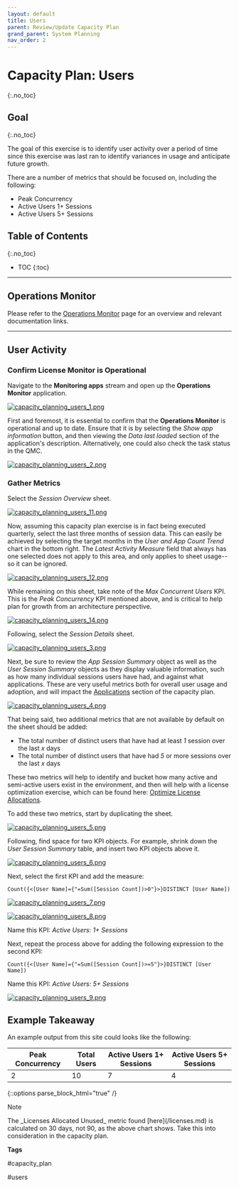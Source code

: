 ```yaml
---
layout: default
title: Users
parent: Review/Update Capacity Plan
grand_parent: System Planning
nav_order: 2
---
```


# Capacity Plan: Users <i class="fas fa-dolly-flatbed fa-xs" title="Shipped | Native Capability"></i>
{:.no_toc}

## Goal
{:.no_toc}

The goal of this exercise is to identify user activity over a period of time since this exercise was last ran to identify variances in usage and anticipate future growth.

There are a number of metrics that should be focused on, including the following:

- Peak Concurrency
- Active Users 1+ Sessions
- Active Users 5+ Sessions

## Table of Contents
{:.no_toc}

* TOC
{:toc}

-------------------------

## Operations Monitor

Please refer to the [Operations Monitor](../../tooling/operations_monitor.md) page for an overview and relevant documentation links.

-------------------------

## User Activity

### Confirm License Monitor is Operational

Navigate to the **Monitoring apps** stream and open up the **Operations Monitor** application.

[![capacity_planning_users_1.png](images/capacity_planning_users_1.png)](https://raw.githubusercontent.com/eapowertools/qs-admin-playbook/master/docs/system_planning/review_update_capacity_plan/images/capacity_planning_users_1.png)

First and foremost, it is essential to confirm that the **Operations Monitor** is operational and up to date. Ensure that it is by selecting the _Show app information_ button, and then viewing the _Data last loaded_ section of the application's description. Alternatively, one could also check the task status in the QMC.

[![capacity_planning_users_2.png](images/capacity_planning_users_2.png)](https://raw.githubusercontent.com/eapowertools/qs-admin-playbook/master/docs/system_planning/review_update_capacity_plan/images/capacity_planning_users_2.png)

### Gather Metrics

Select the _Session Overview_ sheet.

[![capacity_planning_users_11.png](images/capacity_planning_users_11.png)](https://raw.githubusercontent.com/eapowertools/qs-admin-playbook/master/docs/system_planning/review_update_capacity_plan/images/capacity_planning_users_11.png)

Now, assuming this capacity plan exercise is in fact being executed quarterly, select the last three months of session data. This can easily be achieved by selecting the target months in the _User and App Count Trend_ chart in the bottom right. The _Latest Activity Measure_ field that always has one selected does not apply to this area, and only applies to sheet usage--so it can be ignored.

[![capacity_planning_users_12.png](images/capacity_planning_users_12.png)](https://raw.githubusercontent.com/eapowertools/qs-admin-playbook/master/docs/system_planning/review_update_capacity_plan/images/capacity_planning_users_12.png)

While remaining on this sheet, take note of the _Max Concurrent Users_ KPI. This is the _Peak Concurrency_ KPI mentioned above, and is critical to help plan for growth from an architecture perspective.

[![capacity_planning_users_14.png](images/capacity_planning_users_14.png)](https://raw.githubusercontent.com/eapowertools/qs-admin-playbook/master/docs/system_planning/review_update_capacity_plan/images/capacity_planning_users_14.png)

Following, select the _Session Details_ sheet.

[![capacity_planning_users_3.png](images/capacity_planning_users_3.png)](https://raw.githubusercontent.com/eapowertools/qs-admin-playbook/master/docs/system_planning/review_update_capacity_plan/images/capacity_planning_users_3.png)

Next, be sure to review the _App Session Summary_ object as well as the _User Session Summary_ objects as they display valuable information, such as how many individual sessions users have had, and against what applications. These are very useful metrics both for overall user usage and adoption, and will impact the [Applications](applications.md) section of the capacity plan.

[![capacity_planning_users_4.png](images/capacity_planning_users_4.png)](https://raw.githubusercontent.com/eapowertools/qs-admin-playbook/master/docs/system_planning/review_update_capacity_plan/images/capacity_planning_users_4.png)

That being said, two additional metrics that are not available by default on the sheet should be added:

  - The total number of distinct users that have had at least _1_ session over the last _x_ days
  - The total number of distinct users that have had _5_ or more sessions over the last _x_ days
  
These two metrics will help to identify and bucket how many active and semi-active users exist in the environment, and then will help with a license optimization exercise, which can be found here: [Optimize License Allocations](../../licensing/optimize_license_allocations.md).

To add these two metrics, start by duplicating the sheet.

[![capacity_planning_users_5.png](images/capacity_planning_users_5.png)](https://raw.githubusercontent.com/eapowertools/qs-admin-playbook/master/docs/system_planning/review_update_capacity_plan/images/capacity_planning_users_5.png)

Following, find space for two KPI objects. For example, shrink down the _User Session Summary_ table, and insert two KPI objects above it.

[![capacity_planning_users_6.png](images/capacity_planning_users_6.png)](https://raw.githubusercontent.com/eapowertools/qs-admin-playbook/master/docs/system_planning/review_update_capacity_plan/images/capacity_planning_users_6.png)

Next, select the first KPI and add the measure:

`Count({<[User Name]={"=Sum([Session Count])>0"}>}DISTINCT [User Name])`

[![capacity_planning_users_7.png](images/capacity_planning_users_7.png)](https://raw.githubusercontent.com/eapowertools/qs-admin-playbook/master/docs/system_planning/review_update_capacity_plan/images/capacity_planning_users_7.png)

[![capacity_planning_users_8.png](images/capacity_planning_users_8.png)](https://raw.githubusercontent.com/eapowertools/qs-admin-playbook/master/docs/system_planning/review_update_capacity_plan/images/capacity_planning_users_8.png)

Name this KPI: _Active Users: 1+ Sessions_

Next, repeat the process above for adding the following expression to the second KPI:

`Count({<[User Name]={"=Sum([Session Count])>=5"}>}DISTINCT [User Name])`

Name this KPI: _Active Users: 5+ Sessions_

[![capacity_planning_users_9.png](images/capacity_planning_users_9.png)](https://raw.githubusercontent.com/eapowertools/qs-admin-playbook/master/docs/system_planning/review_update_capacity_plan/images/capacity_planning_users_9.png)

## Example Takeaway

An example output from this site could looks like the following: 

| Peak Concurrency | Total Users | Active Users 1+ Sessions | Active Users 5+ Sessions |
|------------------|-------------|--------------------------|--------------------------|
| 2                | 10          | 7                        | 4                        |

{::options parse_block_html="true" /}
<div class="card">
<div class="card-header">
<i class="fas fa-exclamation-circle fa-sm"></i> Note
</div>
<div class="card-body">
<p>The _Licenses Allocated Unused_ metric found [here](/licenses.md) is calculated on 30 days, not 90, as the above chart shows. Take this into consideration in the capacity plan.</p>
</div>
</div>

**Tags**

#capacity_plan

#users

&nbsp;
